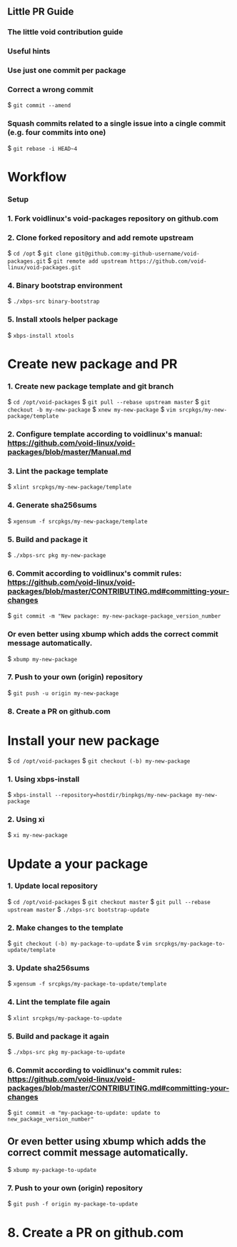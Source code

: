 
## Little PR Guide
### The little void contribution guide
### Useful hints

###    Use just one commit per package
### Correct a wrong commit
$ `git commit --amend`

### Squash commits related to a single issue into a cingle commit (e.g. four commits into one)
$ `git rebase -i HEAD~4`

# Workflow
### Setup
### 1. Fork voidlinux's void-packages repository on github.com
### 2. Clone forked repository and add remote upstream
$ `cd /opt`
$ `git clone git@github.com:my-github-username/void-packages.git`
$ `git remote add upstream https://github.com/void-linux/void-packages.git`

### 4. Binary bootstrap environment
$ `./xbps-src binary-bootstrap`

### 5. Install xtools helper package
$ `xbps-install xtools`

# Create new package and PR
### 1. Create new package template and git branch
$ `cd /opt/void-packages`
$ `git pull --rebase upstream master`
$ `git checkout -b my-new-package`
$ `xnew my-new-package`
$ `vim srcpkgs/my-new-package/template`

### 2. Configure template according to voidlinux's manual: https://github.com/void-linux/void-packages/blob/master/Manual.md
### 3. Lint the package template
$ `xlint srcpkgs/my-new-package/template`

### 4. Generate sha256sums
$ `xgensum -f srcpkgs/my-new-package/template`

### 5. Build and package it
$ `./xbps-src pkg my-new-package`

### 6. Commit according to voidlinux's commit rules: https://github.com/void-linux/void-packages/blob/master/CONTRIBUTING.md#committing-your-changes
$ `git commit -m "New package: my-new-package-package_version_number`

### Or even better using xbump which adds the correct commit message automatically.
$ `xbump my-new-package`

### 7. Push to your own (origin) repository
$ `git push -u origin my-new-package`

### 8. Create a PR on github.com
# Install your new package
$ `cd /opt/void-packages`
$ `git checkout (-b) my-new-package`

### 1. Using xbps-install
$ `xbps-install --repository=hostdir/binpkgs/my-new-package my-new-package`

### 2. Using xi
$ `xi my-new-package`

# Update a your package
### 1. Update local repository
$ `cd /opt/void-packages`
$ `git checkout master`
$ `git pull --rebase upstream master`
$ `./xbps-src bootstrap-update`

### 2. Make changes to the template
$ `git checkout (-b) my-package-to-update`
$ `vim srcpkgs/my-package-to-update/template`

### 3. Update sha256sums
$ `xgensum -f srcpkgs/my-package-to-update/template`

### 4. Lint the template file again
$ `xlint srcpkgs/my-package-to-update`

### 5. Build and package it again
$ `./xbps-src pkg my-package-to-update`

### 6. Commit according to voidlinux's commit rules: https://github.com/void-linux/void-packages/blob/master/CONTRIBUTING.md#committing-your-changes
$ `git commit -m "my-package-to-update: update to new_package_version_number"`

##    Or even better using xbump which adds the correct commit message automatically.
$ `xbump my-package-to-update`

### 7. Push to your own (origin) repository
$ `git push -f origin my-package-to-update`

# 8. Create a PR on github.com
